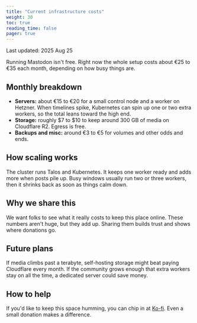 ```yaml
---
title: "Current infrastructure costs"
weight: 30
toc: true
reading_time: false
pager: true
---
```


Last updated: 2025 Aug 25

Running Mastodon isn't free. Right now the whole setup costs about €25 to €35 each month, depending on how busy things are.

## Monthly breakdown

* **Servers:** about €15 to €20 for a small control node and a worker on Hetzner. When timelines spike, Kubernetes can spin up one or two extra workers, so the total leans toward the high end.
* **Storage:** roughly $7 to $10 to keep around 300 GB of media on Cloudflare R2. Egress is free.
* **Backups and misc:** around €3 to €5 for volumes and other odds and ends.

## How scaling works

The cluster runs Talos and Kubernetes. It keeps one worker ready and adds more when posts pile up. Busy windows usually run two or three workers, then it shrinks back as soon as things calm down.

## Why we share this

We want folks to see what it really costs to keep this place online. These numbers aren't huge, but they add up. Sharing them builds trust and shows where donations go.

## Future plans

If media climbs past a terabyte, self-hosting storage might beat paying Cloudflare every month. If the community grows enough that extra workers stay on all the time, a dedicated server could save money.

## How to help

If you'd like to keep this space humming, you can chip in at [Ko-fi](https://ko-fi.com/goingdark). Even a small donation makes a difference.

